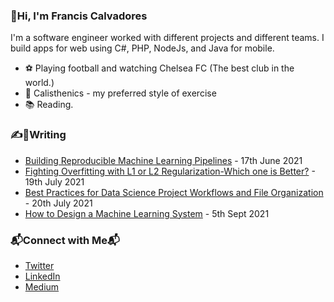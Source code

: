 ### 👋Hi, I'm Francis Calvadores
I'm a software engineer worked with different projects and different teams. I build apps for web using C#, PHP, NodeJs, and Java for mobile.

* ⚽ Playing football and watching Chelsea FC (The best club in the world.)
* 🤸 Calisthenics - my preferred style of exercise
* 📚 Reading.

### ✍️📝Writing
* [Building Reproducible Machine Learning Pipelines](https://towardsdatascience.com/building-reproducible-machine-learning-pipelines-c80407c4319f) - 17th June 2021
* [Fighting Overfitting with L1 or L2 Regularization-Which one is Better?](https://neptune.ai/blog/fighting-overfitting-with-l1-or-l2-regularization) - 19th July 2021
* [Best Practices for Data Science Project Workflows and File Organization](https://neptune.ai/blog/best-practices-for-data-science-project-workflows-and-file-organizations) - 20th July 2021
* [How to Design a Machine Learning System](https://medium.com/geekculture/how-to-design-a-machine-learning-system-89d806ff3d3b) - 5th Sept 2021

### 📬Connect with Me📬
* [Twitter](https://twitter.com/KurtisPykes)
* [LinkedIn](https://www.linkedin.com/in/kurtispykes/)
* [Medium](https://kurtispykes.medium.com/)
